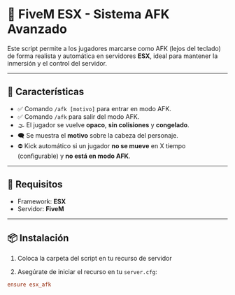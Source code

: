 # 🚧 FiveM ESX - Sistema AFK Avanzado

Este script permite a los jugadores marcarse como AFK (lejos del teclado) de forma realista y automática en servidores **ESX**, ideal para mantener la inmersión y el control del servidor.

---

## 🎯 Características

- ✅ Comando `/afk [motivo]` para entrar en modo AFK.
- ✅ Comando `/afk` para salir del modo AFK.
- 🌫️ El jugador se vuelve **opaco**, **sin colisiones** y **congelado**.
- 🗨️ Se muestra el **motivo** sobre la cabeza del personaje.
- ⛔ Kick automático si un jugador **no se mueve** en X tiempo (configurable) y **no está en modo AFK**.

---

## 🧩 Requisitos

- Framework: **ESX**
- Servidor: **FiveM**

---

## 📦 Instalación

1. Coloca la carpeta del script en tu recurso de servidor
   
2. Asegúrate de iniciar el recurso en tu `server.cfg`:  
```cfg
ensure esx_afk

   
